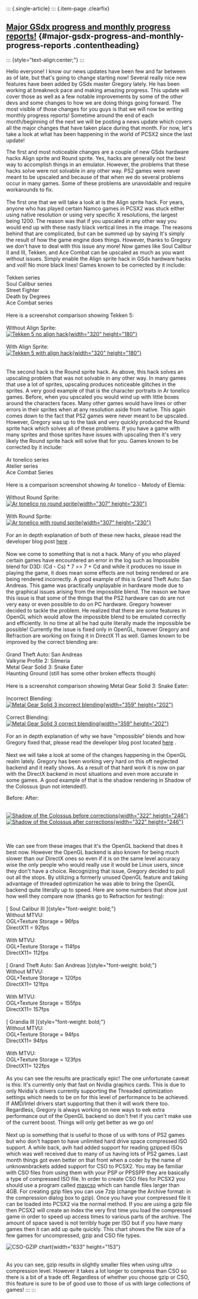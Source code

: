 ::: {.single-article}
::: {.item-page .clearfix}
## [Major GSdx progress and monthly progress reports!](/269-major-gsdx-progress-monthly-reports.html) {#major-gsdx-progress-and-monthly-progress-reports .contentheading}

::: {style="text-align:center;"}
:::

Hello everyone! I know our news updates have been few and far between as
of late, but that\'s going to change starting now! Several really nice
new features have been added by GSdx master Gregory lately. He has been
working at breakneck pace and making amazing progress. This update will
cover those as well as a few notable improvements by some of the other
devs and some changes to how we are doing things going forward. The most
visible of those changes for you guys is that we will now be writing
monthly progress reports! Sometime around the end of each
month/beginning of the next we will be posting a news update which
covers all the major changes that have taken place during that month.
For now, let\'s take a look at what has been happening in the world of
PCSX2 since the last update!

The first and most noticeable changes are a couple of new GSdx hardware
hacks Align sprite and Round sprite. Yes, hacks are generally not the
best way to accomplish things in an emulator. However, the problems that
these hacks solve were not solvable in any other way. PS2 games were
never meant to be upscaled and because of that when we do several
problems occur in many games. Some of these problems are unavoidable and
require workarounds to fix.\
\
The first one that we will take a look at is the Align sprite hack. For
years, anyone who has played certain Namco games in PCSX2 was stuck
either using native resolution or using very specific X resolutions, the
largest being 1200. The reason was that if you upscaled in any other way
you would end up with these nasty black vertical lines in the image. The
reasons behind that are complicated, but can be summed up by saying
It\'s simply the result of how the game engine does things. However,
thanks to Gregory we don\'t have to deal with this issue any more! Now
games like Soul Calibur II and III, Tekken, and Ace Combat can be
upscaled as much as you want without issues. Simply enable the Align
sprite hack in GSdx hardware hacks and voil! No more black lines! Games
known to be corrected by it include:\
\
Tekken series\
Soul Calibur series\
Street Fighter\
Death by Degrees\
Ace Combat series\
\
Here is a screenshot comparison showing Tekken 5:\
\
Without Align Sprite:\
[![Tekken 5 no align
hack](/images/stories/frontend/gsdx_progress_report/Tekken-5-Without-Align-Hack_s.png "Tekken 5 no align hack"){width="320"
height="180"}](/images/stories/frontend/gsdx_progress_report/Tekken-5-Without-Align-Hack.png)\
\
With Align Sprite:\
[![Tekken 5 with align
hack](/images/stories/frontend/gsdx_progress_report/Tekken-5-With-Align-Hack_s.png "Tekken 5 with align hack"){width="320"
height="180"}](/images/stories/frontend/gsdx_progress_report/Tekken-5-With-Align-Hack.png)\
\
\
The second hack is the Round sprite hack. As above, this hack solves an
upscaling problem that was not solvable in any other way. In many games
that use a lot of sprites, upscaling produces noticeable glitches in the
sprites. A very good example of that is the character portraits in Ar
tonelico games. Before, when you upscaled you would wind up with little
boxes around the characters faces. Many other games would have lines or
other errors in their sprites when at any resolution aside from native.
This again comes down to the fact that PS2 games were never meant to be
upscaled. However, Gregory was up to the task and very quickly produced
the Round sprite hack which solves all of these problems. If you have a
game with many sprites and those sprites have issues with upscaling then
it\'s very likely the Round sprite hack will solve that for you. Games
known to be corrected by it include:\
\
Ar tonelico series\
Atelier series\
Ace Combat Series\
\
Here is a comparison screenshot showing Ar tonelico - Melody of Elemia:\
\
Without Round Sprite:\
[![Ar tonelico no round
sprite](/images/stories/frontend/gsdx_progress_report/ATon-no-round-sprite_s.jpg "Ar tonelico no round sprite"){width="307"
height="230"}](/images/stories/frontend/gsdx_progress_report/ATon-no-round-sprite.jpg)\
\
With Round Sprite:\
[![Ar tonelico with round
sprite](/images/stories/frontend/gsdx_progress_report/ATon-round-sprite_s.jpg "Ar tonelico with round sprite"){width="307"
height="230"}](/images/stories/frontend/gsdx_progress_report/ATon-round-sprite.jpg)\
\
For an in depth explanation of both of these new hacks, please read the
developer blog post
[here](/developer-blog/267-explanation-hacks-needed-for-upscaling-glitches.html)
.\
\
Now we come to something that is not a hack. Many of you who played
certain games have encountered an error in the log such as Impossible
blend for D3D: (Cd - Cs) \* 7 \>\> 7 + Cd and while it produces no issue
in playing the game, it does mean some effects are not being rendered or
are being rendered incorrectly. A good example of this is Grand Theft
Auto: San Andreas. This game was practically unplayable in hardware mode
due to the graphical issues arising from the impossible blend. The
reason we have this issue is that some of the things that the PS2
hardware can do are not very easy or even possible to do on PC hardware.
Gregory however decided to tackle the problem. He realized that there
are some features in OpenGL which would allow the impossible blend to be
emulated correctly and efficiently. In no time at all he had quite
literally made the impossible be possible! Currently the issue is fixed
only in OpenGL, however Gregory and Refraction are working on fixing it
in DirectX 11 as well. Games known to be improved by the correct
blending are:\
\
Grand Theft Auto: San Andreas\
Valkyrie Profile 2: Silmeria\
Metal Gear Solid 3: Snake Eater\
Haunting Ground (still has some other broken effects though)\
\
Here is a screenshot comparison showing Metal Gear Solid 3: Snake
Eater:\
\
Incorrect Blending:\
[![Metal Gear Solid 3 incorrect
blending](/images/stories/frontend/gsdx_progress_report/MGS-bad-blend_s.png "Metal Gear Solid 3 incorrect blending"){width="359"
height="202"}](/images/stories/frontend/gsdx_progress_report/MGS-bad-blend.png)\
\
Correct Blending:\
[![Metal Gear Solid 3 correct
blending](/images/stories/frontend/gsdx_progress_report/MGS-good-blend_s.png "Metal Gear Solid 3 correct blending"){width="359"
height="202"}](/images/stories/frontend/gsdx_progress_report/MGS-good-blend.png)\
\
For an in depth explanation of why we have \"impossible\" blends and how
Gregory fixed that, please read the developer blog post located
[here](/developer-blog/268-explanation-impossible-blend.html) .\
\
Next we will take a look at some of the changes happening in the OpenGL
realm lately. Gregory has been working very hard on this oft neglected
backend and it really shows. As a result of that hard work it is now on
par with the DirectX backend in most situations and even more accurate
in some games. A good example of that is the shadow rendering in Shadow
of the Colossus (pun not intended!).

Before: After:

\
[![Shadow of the Colossus before
corrections](/images/stories/frontend/gsdx_progress_report/sotc_before_s.png "Shadow of the Colossus before corrections"){width="322"
height="246"}](/images/stories/frontend/gsdx_progress_report/sotc_before.png)\
[![Shadow of the Colossus after
corrections](/images/stories/frontend/gsdx_progress_report/sotc_after_s.png "Shadow of the Colossus after corrections"){width="322"
height="246"}](/images/stories/frontend/gsdx_progress_report/sotc_after.png)

\
\
We can see from these images that it\'s the OpenGL backend that does it
best now. However the OpenGL backend is also known for being much slower
than our DirectX ones so even if it is on the same level accuracy wise
the only people who would really use it would be Linux users, since they
don\'t have a choice. Recognizing that issue, Gregory decided to pull
out all the stops. By utilizing a formerly unused OpenGL feature and
taking advantage of threaded optimization he was able to bring the
OpenGL backend quite literally up to speed. Here are some numbers that
show just how well they compare now (thanks go to Refraction for
testing):\
\
[ Soul Calibur III ]{style="font-weight: bold;"}\
Without MTVU:\
OGL+Texture Storage = 96fps\
DirectX11 = 92fps\
\
With MTVU:\
OGL+Texture Storage = 114fps\
DirectX11= 112fps\
\
[ Grand Theft Auto: San Andreas ]{style="font-weight: bold;"}\
Without MTVU:\
OGL+Texture Storage = 120fps\
DirectX11= 121fps\
\
With MTVU:\
OGL+Texture Storage = 155fps\
DirectX11= 157fps\
\
[ Grandia III ]{style="font-weight: bold;"}\
Without MTVU:\
OGL+Texture Storage = 94fps\
DirectX11= 94fps\
\
With MTVU:\
OGL+Texture Storage = 123fps\
DirectX11= 122fps\
\
As you can see the results are practically epic! The one unfortunate
caveat is this: It\'s currently only that fast on Nvidia graphics cards.
This is due to only Nvidia\'s drivers currently supporting the Threaded
optimization settings which needs to be on for this level of performance
to be achieved. If AMD/Intel drivers start supporting that then it will
work there too. Regardless, Gregory is always working on new ways to eek
extra performance out of the OpenGL backend so don\'t fret if you can\'t
make use of the current boost. Things will only get better as we go on!\
\
Next up is something that is useful to those of us with tons of PS2
games but who don\'t happen to have unlimited hard drive space
compressed ISO support. A while back, avih had added support for reading
gzipped ISOs which was well received due to many of us having lots of
PS2 games. Last month things got even better on that front when a coder
by the name of unknownbrackets added support for CSO to PCSX2. You may
be familiar with CSO files from using them with your PSP or PPSSPP they
are basically a type of compressed ISO file. In order to create CSO
files for PCSX2 you should use a program called
[maxcso](https://github.com/unknownbrackets/maxcso/releases) which can
handle files larger than 4GB. For creating gzip files you can use 7zip
(change the Archive format: in the compression dialog box to gzip). Once
you have your compressed file it can be loaded into PCSX2 via the normal
method. If you are using a gzip file then PCSX2 will create an index the
very first time you load the compressed game in order to speed up access
times to various parts of the archive. The amount of space saved is not
terribly huge per ISO but if you have many games then it can add up
quite quickly. This chart shows the file size of a few games for
uncompressed, gzip and CSO file types.

![CSO-GZIP
chart](/images/stories/frontend/gsdx_progress_report/chart1.png "CSO-GZIP chart"){width="633"
height="153"}

\
As you can see, gzip results in slightly smaller files when using ultra
compression level. However it takes a lot longer to compress than CSO so
there is a bit of a trade off. Regardless of whether you choose gzip or
CSO, this feature is sure to be of good use to those of us with large
collections of games!
:::
:::
